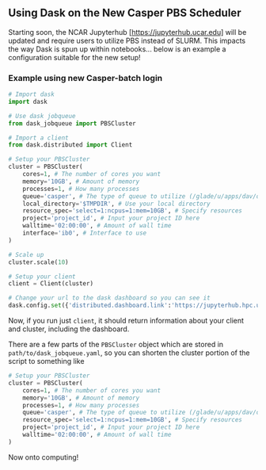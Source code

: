## Using Dask on the New Casper PBS Scheduler

Starting soon, the NCAR Jupyterhub [https://jupyterhub.ucar.edu] will be updated and require users to utilize PBS instead of SLURM. This impacts the way Dask is spun up within notebooks... below is an example a configuration suitable for the new setup!

### Example using new Casper-batch login

```python
# Import dask
import dask

# Use dask jobqueue
from dask_jobqueue import PBSCluster

# Import a client
from dask.distributed import Client

# Setup your PBSCluster
cluster = PBSCluster(
    cores=1, # The number of cores you want
    memory='10GB', # Amount of memory
    processes=1, # How many processes
    queue='casper', # The type of queue to utilize (/glade/u/apps/dav/opt/usr/bin/execcasper)
    local_directory='$TMPDIR', # Use your local directory
    resource_spec='select=1:ncpus=1:mem=10GB', # Specify resources
    project='project_id', # Input your project ID here
    walltime='02:00:00', # Amount of wall time
    interface='ib0', # Interface to use
)

# Scale up
cluster.scale(10)

# Setup your client
client = Client(cluster)

# Change your url to the dask dashboard so you can see it
dask.config.set({'distributed.dashboard.link':'https://jupyterhub.hpc.ucar.edu/stable/user/{USER}/proxy/{port}/status'})
```
Now, if you run just `client`, it should return information about your client and cluster, including the dashboard.

There are a few parts of the `PBSCluster` object which are stored in `path/to/dask_jobqueue.yaml`, so you can shorten the cluster portion of the script to something like

```python
# Setup your PBSCluster
cluster = PBSCluster(
    cores=1, # The number of cores you want
    memory='10GB', # Amount of memory
    processes=1, # How many processes
    queue='casper', # The type of queue to utilize (/glade/u/apps/dav/opt/usr/bin/execcasper)
    resource_spec='select=1:ncpus=1:mem=10GB', # Specify resources
    project='project_id', # Input your project ID here
    walltime='02:00:00', # Amount of wall time
)
```

Now onto computing!
